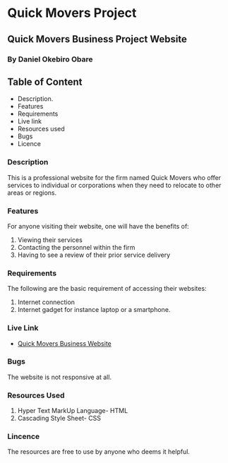 # Quick Movers Project
## Quick Movers Business Project Website
### By Daniel Okebiro Obare
## Table of Content
* Description.
* Features
* Requirements
* Live link
* Resources used
* Bugs
* Licence


### Description

This is a professional website for the firm named Quick Movers who offer services to individual or corporations when they need to relocate to other areas or regions.

### Features

For anyone visiting their website, one will have the benefits of:

1. Viewing their services
2. Contacting the personnel within the firm
3. Having to see a review of their prior service delivery

### Requirements

The following are the basic requirement of accessing their websites:
1. Internet connection
2. Internet gadget for instance laptop or a smartphone.

### Live Link
* [Quick Movers Business Website](https://thecodingobare.github.io/Week-2-Independent-Project/)

### Bugs

The website is not responsive at all.

### Resources Used

1. Hyper Text MarkUp Language- HTML
2. Cascading Style Sheet- CSS

### Lincence

The resources are free to use by anyone who deems it helpful.


